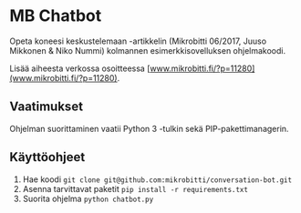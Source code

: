 # MB Chatbot

Opeta koneesi keskustelemaan -artikkelin (Mikrobitti 06/2017, Juuso Mikkonen & Niko Nummi) kolmannen esimerkkisovelluksen ohjelmakoodi. 

Lisää aiheesta verkossa osoitteessa [www.mikrobitti.fi/?p=11280](www.mikrobitti.fi/?p=11280).

## Vaatimukset

Ohjelman suorittaminen vaatii Python 3 -tulkin sekä PIP-pakettimanagerin.

## Käyttöohjeet

1. Hae koodi `git clone git@github.com:mikrobitti/conversation-bot.git`
2. Asenna tarvittavat paketit `pip install -r requirements.txt`
3. Suorita ohjelma `python chatbot.py`